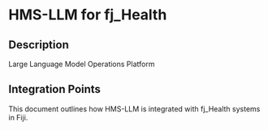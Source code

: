 # HMS-LLM for fj_Health

## Description

Large Language Model Operations Platform

## Integration Points

This document outlines how HMS-LLM is integrated with fj_Health systems in Fiji.
